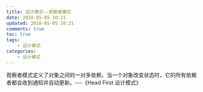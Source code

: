 ```yaml
---
title: 设计模式--观察者模式
date: 2018-05-05 10:21
updated: 2018-05-05 10:21
comments: true
toc: true
tags: 
	- 设计模式
categories: 
	- 设计模式
---
```


观察者模式定义了对象之间的一对多依赖，当一个对象改变状态时，它的所有依赖者都会收到通知并自动更新。---《Head First 设计模式》
<!-- more -->